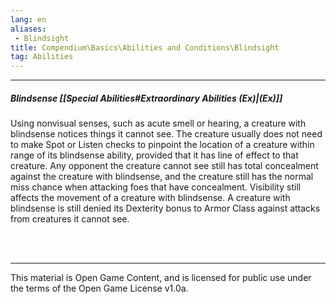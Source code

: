 ```yaml
---
lang: en
aliases:
 - Blindsight
title: Compendium\Basics\Abilities and Conditions\Blindsight
tag: Abilities
---
```


---
##### Blindsense [[Special Abilities#Extraordinary Abilities (Ex)|(Ex)]]

Using nonvisual senses, such as acute smell or hearing, a creature with blindsense notices things it cannot see. The creature usually does not need to make Spot or Listen checks to pinpoint the location of a creature within range of its blindsense ability, provided that it has line of effect to that creature. Any opponent the creature cannot see still has total concealment against the creature with blindsense, and the creature still has the normal miss chance when attacking foes that have concealment. Visibility still affects the movement of a creature with blindsense. A creature with blindsense is still denied its Dexterity bonus to Armor Class against attacks from creatures it cannot see. 


<br><br>

---

This material is Open Game Content, and is licensed for public use under the terms of the Open Game License v1.0a.
